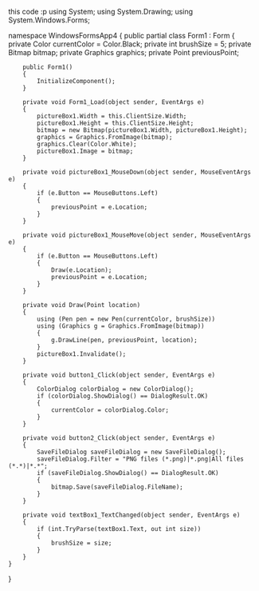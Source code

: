 this code :p
using System;
using System.Drawing;
using System.Windows.Forms;

namespace WindowsFormsApp4
{
    public partial class Form1 : Form
    {
        private Color currentColor = Color.Black;
        private int brushSize = 5;
        private Bitmap bitmap;
        private Graphics graphics;
        private Point previousPoint;

        public Form1()
        {
            InitializeComponent();
        }

        private void Form1_Load(object sender, EventArgs e)
        {
            pictureBox1.Width = this.ClientSize.Width;
            pictureBox1.Height = this.ClientSize.Height;
            bitmap = new Bitmap(pictureBox1.Width, pictureBox1.Height);
            graphics = Graphics.FromImage(bitmap);
            graphics.Clear(Color.White);
            pictureBox1.Image = bitmap;
        }

        private void pictureBox1_MouseDown(object sender, MouseEventArgs e)
        {
            if (e.Button == MouseButtons.Left)
            {
                previousPoint = e.Location;
            }
        }

        private void pictureBox1_MouseMove(object sender, MouseEventArgs e)
        {
            if (e.Button == MouseButtons.Left)
            {
                Draw(e.Location);
                previousPoint = e.Location;
            }
        }

        private void Draw(Point location)
        {
            using (Pen pen = new Pen(currentColor, brushSize))
            using (Graphics g = Graphics.FromImage(bitmap))
            {
                g.DrawLine(pen, previousPoint, location);
            }
            pictureBox1.Invalidate();
        }

        private void button1_Click(object sender, EventArgs e)
        {
            ColorDialog colorDialog = new ColorDialog();
            if (colorDialog.ShowDialog() == DialogResult.OK)
            {
                currentColor = colorDialog.Color;
            }
        }

        private void button2_Click(object sender, EventArgs e)
        {
            SaveFileDialog saveFileDialog = new SaveFileDialog();
            saveFileDialog.Filter = "PNG files (*.png)|*.png|All files (*.*)|*.*";
            if (saveFileDialog.ShowDialog() == DialogResult.OK)
            {
                bitmap.Save(saveFileDialog.FileName);
            }
        }

        private void textBox1_TextChanged(object sender, EventArgs e)
        {
            if (int.TryParse(textBox1.Text, out int size))
            {
                brushSize = size;
            }
        }
    }
} 
